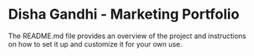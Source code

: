 # Disha Gandhi - Marketing Portfolio

The README.md file provides an overview of the project and instructions on how to set it up and customize it for your own use.


